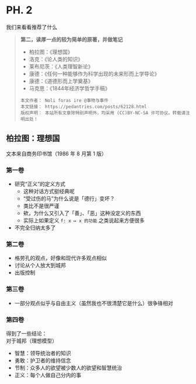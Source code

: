 # PH. 2
我们来看看推荐了什么
> **第二，读厚一点的较为简单的原著，并做笔记**
> * 柏拉图：《理想国》
> * 洛克：《论人类的知识》
> * 莱布尼茨：《人类理智新论》
> * 康德：《任何一种能够作为科学出现的未来形而上学导论》
> * 康德：《道德形而上学奠基》
> * 马克思：《1844年经济学哲学手稿》
>
> ```hide "许可信息"
> 本文作者： Noli foras ire @事物与事件  
> 本文链接： https://pedantries.com/posts/62128.html  
> 版权声明： 本站所有文章除特别声明外，均采用 (CC)BY-NC-SA 许可协议。转载请注明出处！
> ```

## 柏拉图：理想国
文本来自商务印书馆（1986 年 8 月第 1 版）

### 第一卷
- 研究“正义”的定义方式
	- 这种对话方式挺经典呢
	- “受过伤的马”为什么说是「德行」变坏？
	- 类比不是很严谨
	- 欸，为什么又引入了「善」、「恶」这种没定义的东西
	- 实际上如果定义 `f: x ↦ x 的功能` 之类说起来方便很多
- 不完全归纳太多了

### 第二卷
- 格劳孔的观点，好像和现代许多观点相似
- 讨论从个人放大到城邦
- 出版控制

### 第三卷
- 一部分观点似乎与自由主义（虽然我也不很清楚它是什么）很争锋相对

### 第四卷
得到了一些结论：  
对于城邦（理想模型）
- 智慧：领导统治者的知识
- 勇敢：护卫者的维持信念
- 节制：众多人的欲望被少数人的欲望和智慧统治
- 正义：每个人做自己分内的事
